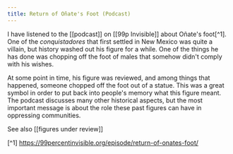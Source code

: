```yaml
---
title: Return of Oñate's Foot (Podcast)
---
```

I have listened to the [[podcast]] on [[99p Invisible]] about Oñate's foot[^1]. One of the *conquistadores* that first settled in New Mexico was quite a villain, but history washed out his figure for a while. One of the things he has done was chopping off the foot of males that somehow didn't comply with his wishes. 

At some point in time, his figure was reviewed, and among things that happened, someone chopped off the foot out of a statue. This was a great symbol in order to put back into people's memory what this figure meant. The podcast discusses many other historical aspects, but the most important message is about the role these past figures can have in oppressing communities. 

See also [[figures under review]]

[^1] https://99percentinvisible.org/episode/return-of-onates-foot/